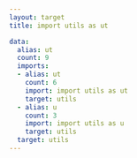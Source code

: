 ```yaml
---
layout: target
title: import utils as ut

data:
  alias: ut
  count: 9
  imports:
  - alias: ut
    count: 6
    import: import utils as ut
    target: utils
  - alias: u
    count: 3
    import: import utils as u
    target: utils
  target: utils
---
```

